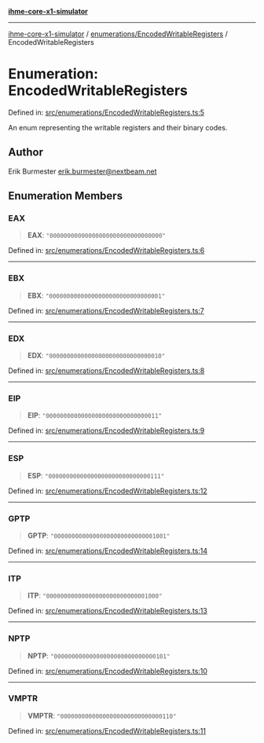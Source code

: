 [**ihme-core-x1-simulator**](../../../README.md)

***

[ihme-core-x1-simulator](../../../modules.md) / [enumerations/EncodedWritableRegisters](../README.md) / EncodedWritableRegisters

# Enumeration: EncodedWritableRegisters

Defined in: [src/enumerations/EncodedWritableRegisters.ts:5](https://github.com/ProgrammIt/CPU-Simulator/blob/e2e026db90406d6486eead3a66922074c98b6175/src/enumerations/EncodedWritableRegisters.ts#L5)

An enum representing the writable registers and their binary codes.

## Author

Erik Burmester <erik.burmester@nextbeam.net>

## Enumeration Members

### EAX

> **EAX**: `"00000000000000000000000000000000"`

Defined in: [src/enumerations/EncodedWritableRegisters.ts:6](https://github.com/ProgrammIt/CPU-Simulator/blob/e2e026db90406d6486eead3a66922074c98b6175/src/enumerations/EncodedWritableRegisters.ts#L6)

***

### EBX

> **EBX**: `"00000000000000000000000000000001"`

Defined in: [src/enumerations/EncodedWritableRegisters.ts:7](https://github.com/ProgrammIt/CPU-Simulator/blob/e2e026db90406d6486eead3a66922074c98b6175/src/enumerations/EncodedWritableRegisters.ts#L7)

***

### EDX

> **EDX**: `"00000000000000000000000000000010"`

Defined in: [src/enumerations/EncodedWritableRegisters.ts:8](https://github.com/ProgrammIt/CPU-Simulator/blob/e2e026db90406d6486eead3a66922074c98b6175/src/enumerations/EncodedWritableRegisters.ts#L8)

***

### EIP

> **EIP**: `"00000000000000000000000000000011"`

Defined in: [src/enumerations/EncodedWritableRegisters.ts:9](https://github.com/ProgrammIt/CPU-Simulator/blob/e2e026db90406d6486eead3a66922074c98b6175/src/enumerations/EncodedWritableRegisters.ts#L9)

***

### ESP

> **ESP**: `"00000000000000000000000000000111"`

Defined in: [src/enumerations/EncodedWritableRegisters.ts:12](https://github.com/ProgrammIt/CPU-Simulator/blob/e2e026db90406d6486eead3a66922074c98b6175/src/enumerations/EncodedWritableRegisters.ts#L12)

***

### GPTP

> **GPTP**: `"00000000000000000000000000001001"`

Defined in: [src/enumerations/EncodedWritableRegisters.ts:14](https://github.com/ProgrammIt/CPU-Simulator/blob/e2e026db90406d6486eead3a66922074c98b6175/src/enumerations/EncodedWritableRegisters.ts#L14)

***

### ITP

> **ITP**: `"00000000000000000000000000001000"`

Defined in: [src/enumerations/EncodedWritableRegisters.ts:13](https://github.com/ProgrammIt/CPU-Simulator/blob/e2e026db90406d6486eead3a66922074c98b6175/src/enumerations/EncodedWritableRegisters.ts#L13)

***

### NPTP

> **NPTP**: `"00000000000000000000000000000101"`

Defined in: [src/enumerations/EncodedWritableRegisters.ts:10](https://github.com/ProgrammIt/CPU-Simulator/blob/e2e026db90406d6486eead3a66922074c98b6175/src/enumerations/EncodedWritableRegisters.ts#L10)

***

### VMPTR

> **VMPTR**: `"00000000000000000000000000000110"`

Defined in: [src/enumerations/EncodedWritableRegisters.ts:11](https://github.com/ProgrammIt/CPU-Simulator/blob/e2e026db90406d6486eead3a66922074c98b6175/src/enumerations/EncodedWritableRegisters.ts#L11)
